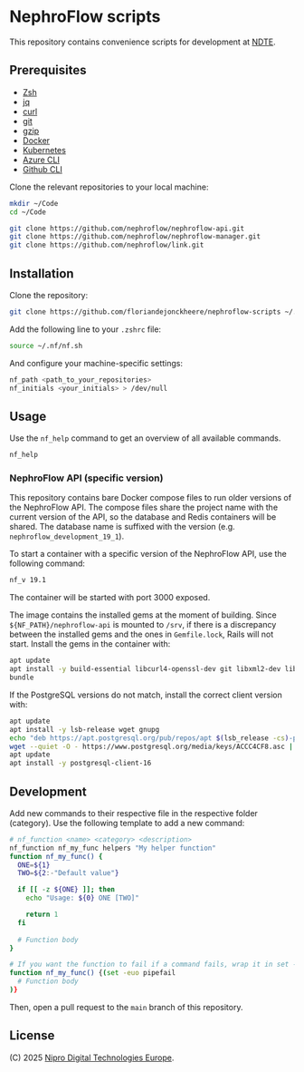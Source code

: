 # NephroFlow scripts

This repository contains convenience scripts for development at [NDTE](https://niprodigital.com).

## Prerequisites

- [Zsh](https://www.zsh.org)
- [jq](https://stedolan.github.io/jq/)
- [curl](https://curl.se/)
- [git](https://git-scm.com/)
- [gzip](https://www.gnu.org/software/gzip/)
- [Docker](https://www.docker.com/)
- [Kubernetes](https://kubernetes.io/)
- [Azure CLI](https://learn.microsoft.com/en-us/cli/azure/install-azure-cli)
- [Github CLI](https://cli.github.com/)

Clone the relevant repositories to your local machine:

```sh
mkdir ~/Code
cd ~/Code

git clone https://github.com/nephroflow/nephroflow-api.git
git clone https://github.com/nephroflow/nephroflow-manager.git
git clone https://github.com/nephroflow/link.git
```

## Installation

Clone the repository:

```bash
git clone https://github.com/floriandejonckheere/nephroflow-scripts ~/.nf/
```

Add the following line to your `.zshrc` file:

```bash
source ~/.nf/nf.sh
```

And configure your machine-specific settings:

```bash
nf_path <path_to_your_repositories>
nf_initials <your_initials> > /dev/null
```

## Usage

Use the `nf_help` command to get an overview of all available commands.

```bash
nf_help
```

### NephroFlow API (specific version)

This repository contains bare Docker compose files to run older versions of the NephroFlow API.
The compose files share the project name with the current version of the API, so the database and Redis containers will be shared.
The database name is suffixed with the version (e.g. `nephroflow_development_19_1`).

To start a container with a specific version of the NephroFlow API, use the following command:

```bash
nf_v 19.1
```

The container will be started with port 3000 exposed.

The image contains the installed gems at the moment of building.
Since `${NF_PATH}/nephroflow-api` is mounted to `/srv`, if there is a discrepancy between the installed gems and the ones in `Gemfile.lock`, Rails will not start.
Install the gems in the container with:

```bash
apt update
apt install -y build-essential libcurl4-openssl-dev git libxml2-dev libxslt-dev libpq-dev libicu-dev
bundle
```

If the PostgreSQL versions do not match, install the correct client version with:

```bash
apt update
apt install -y lsb-release wget gnupg
echo "deb https://apt.postgresql.org/pub/repos/apt $(lsb_release -cs)-pgdg main" > /etc/apt/sources.list.d/pgdg.list
wget --quiet -O - https://www.postgresql.org/media/keys/ACCC4CF8.asc | apt-key add -
apt update
apt install -y postgresql-client-16
```

## Development

Add new commands to their respective file in the respective folder (category).
Use the following template to add a new command:

```sh
# nf_function <name> <category> <description>
nf_function nf_my_func helpers "My helper function"
function nf_my_func() {
  ONE=${1}
  TWO=${2:-"Default value"}

  if [[ -z ${ONE} ]]; then
    echo "Usage: ${0} ONE [TWO]"

    return 1
  fi
  
  # Function body
}

# If you want the function to fail if a command fails, wrap it in set -e
function nf_my_func() {(set -euo pipefail
  # Function body
)}
```

Then, open a pull request to the `main` branch of this repository.

## License

(C) 2025 [Nipro Digital Technologies Europe](https://niprodigital.com/).
